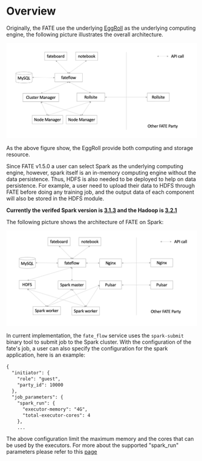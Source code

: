 # Overview

Originally, the FATE use the underlying [EggRoll]("https://github.com/WeBankFinTech/eggroll") as the underlying computing engine, the
following picture illustrates the overall architecture.

<div align="center">
  <img src="./images/arch_eggroll.png">
</div>

As the above figure show, the EggRoll provide both computing and storage resource.

Since FATE v1.5.0 a user can select Spark as the underlying computing engine, however, spark itself is an in-memory computing engine without the data persistence. Thus, HDFS is also needed to be deployed to help on data persistence. For example, a user need to upload their data to HDFS through FATE before doing any training job, and the output data of each component will also be stored in the HDFS module.

**Currently the verifed Spark version is [3.1.3](https://archive.apache.org/dist/spark/spark-3.1.3/spark-3.1.3-bin-hadoop3.2.tgz) and the Hadoop is [3.2.1](https://archive.apache.org/dist/hadoop/common/hadoop-3.2.1/hadoop-3.2.1.tar.gz)**

The following picture shows the architecture of FATE on Spark:
<div align="center">
  <img src="./images/arch_spark_pulsar.png">
</div> 

In current implementation, the `fate_flow` service uses the `spark-submit` binary tool to submit job to the Spark cluster. With the configuration of the fate's job, a user can also specify the configuration for the spark application, here is an example:
```
{
  "initiator": {
    "role": "guest",
    "party_id": 10000
  },
  "job_parameters": {
    "spark_run": {
      "executor-memory": "4G",
      "total-executor-cores": 4
    },
    ...
```

The above configuration limit the maximum memory and the cores that can be used by the executors. For more about the supported "spark_run" parameters please refer to this [page](https://spark.apache.org/docs/latest/submitting-applications.html)